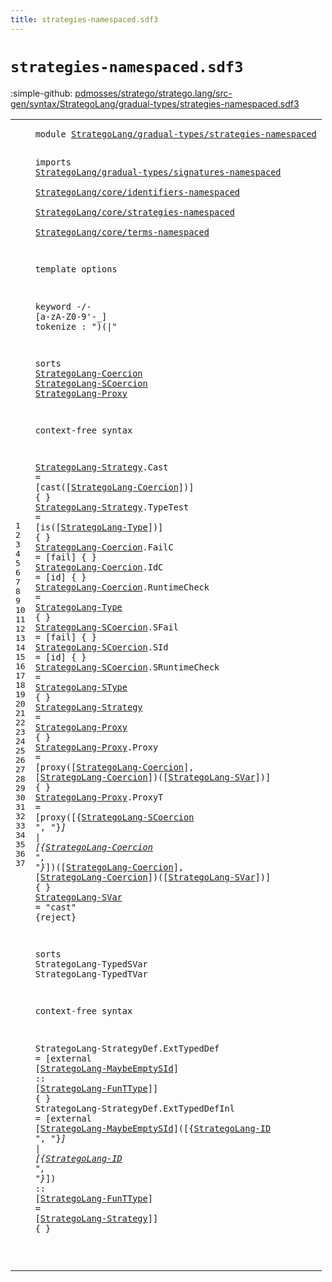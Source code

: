 ```yaml
---
title: strategies-namespaced.sdf3
---
```


# `strategies-namespaced.sdf3`

:simple-github: [pdmosses/stratego/stratego.lang/src-gen/syntax/StrategoLang/gradual-types/strategies-namespaced.sdf3]

[pdmosses/stratego/stratego.lang/src-gen/syntax/StrategoLang/gradual-types/strategies-namespaced.sdf3]: https://github.com/pdmosses/stratego/blob/master/stratego.lang/src-gen/syntax/StrategoLang/gradual-types/strategies-namespaced.sdf3 "The source file on GitHub"

<div class="sdf3"><table class="highlighttable"><tbody><tr><td class="linenos"><div class="linenodiv"><pre><span></span>1
2
3
4
5
6
7
8
9
10
11
12
13
14
15
16
17
18
19
20
21
22
23
24
25
26
27
28
29
30
31
32
33
34
35
36
37
</pre></div></td>
<td class="code"><pre><code><span class="keyword">module</span> <a href="../main-namespaced.sdf3#StrategoLang/gradual-types/strategies-namespaced_162_210" id="StrategoLang/gradual-types/strategies-namespaced_7_55" title="Referenced at ../main-namespaced.sdf3 line 6">StrategoLang/gradual-types/strategies-namespaced</a>

<span class="keyword">imports</span>
  <a href="../signatures-namespaced.sdf3#StrategoLang/gradual-types/signatures-namespaced_7_55" id="StrategoLang/gradual-types/signatures-namespaced_67_115" title="Defined at ../signatures-namespaced.sdf3 line 1">StrategoLang/gradual-types/signatures-namespaced</a>        
  <a href="../../core/identifiers-namespaced.sdf3#StrategoLang/core/identifiers-namespaced_7_47" id="StrategoLang/core/identifiers-namespaced_119_159" title="Defined at ../../core/identifiers-namespaced.sdf3 line 1">StrategoLang/core/identifiers-namespaced</a>        
  <a href="../../core/strategies-namespaced.sdf3#StrategoLang/core/strategies-namespaced_7_46" id="StrategoLang/core/strategies-namespaced_163_202" title="Defined at ../../core/strategies-namespaced.sdf3 line 1">StrategoLang/core/strategies-namespaced</a>        
  <a href="../../core/terms-namespaced.sdf3#StrategoLang/core/terms-namespaced_7_41" id="StrategoLang/core/terms-namespaced_206_240" title="Defined at ../../core/terms-namespaced.sdf3 line 1">StrategoLang/core/terms-namespaced</a>

<span class="keyword">template options</span>

  <span class="keyword">keyword</span> -/- [<span class="cons_Regular">a</span>-<span class="cons_Regular">z</span><span class="cons_Regular">A</span>-<span class="cons_Regular">Z</span><span class="cons_Regular">0</span>-<span class="cons_Regular">9</span>\'\-\_]
  <span class="keyword">tokenize</span> : ")(|"

<span class="keyword">sorts</span> <a href="#StrategoLang-Coercion_1119_1140" id="StrategoLang-Coercion_318_339" title="Referenced at line 28">StrategoLang-Coercion</a> <a href="#StrategoLang-SCoercion_1027_1049" id="StrategoLang-SCoercion_340_362" title="Referenced at line 28">StrategoLang-SCoercion</a> <a href="#StrategoLang-Proxy_853_871" id="StrategoLang-Proxy_363_381" title="Referenced at line 26">StrategoLang-Proxy</a>

<span class="keyword">context-free syntax</span>

  <a href="#StrategoLang-Strategy_1564_1585" id="StrategoLang-Strategy_406_427" title="Referenced at line 37">StrategoLang-Strategy</a>.<span class="cons_Constructor"><span id="Cast_428_432" title="Not referenced locally, nor via imports">Cast</span></span> = [<span class="cons_String">cast(</span>[<a href="#StrategoLang-Coercion_318_339" id="StrategoLang-Coercion_442_463" title="Defined at line 14, 20, 21, 22">StrategoLang-Coercion</a>]<span class="cons_String">)</span>] { }
  <a href="#StrategoLang-Strategy_1564_1585" id="StrategoLang-Strategy_473_494" title="Referenced at line 37">StrategoLang-Strategy</a>.<span class="cons_Constructor"><span id="TypeTest_495_503" title="Not referenced locally, nor via imports">TypeTest</span></span> = [<span class="cons_String">is(</span>[<a href="../signatures-namespaced.sdf3#StrategoLang-Type_158_175" id="StrategoLang-Type_511_528" title="Defined at ../signatures-namespaced.sdf3 line 7, 13, 14, 15, 16, 17, 18, 19, 20">StrategoLang-Type</a>]<span class="cons_String">)</span>] { }
  <a href="#StrategoLang-Coercion_1119_1140" id="StrategoLang-Coercion_538_559" title="Referenced at line 28">StrategoLang-Coercion</a>.<span class="cons_Constructor"><span id="FailC_560_565" title="Not referenced locally, nor via imports">FailC</span></span> = [<span class="cons_String">fail</span>] { }
  <a href="#StrategoLang-Coercion_1119_1140" id="StrategoLang-Coercion_581_602" title="Referenced at line 28">StrategoLang-Coercion</a>.<span class="cons_Constructor"><span id="IdC_603_606" title="Not referenced locally, nor via imports">IdC</span></span> = [<span class="cons_String">id</span>] { }
  <a href="#StrategoLang-Coercion_1119_1140" id="StrategoLang-Coercion_620_641" title="Referenced at line 28">StrategoLang-Coercion</a>.<span class="cons_Constructor"><span id="RuntimeCheck_642_654" title="Not referenced locally, nor via imports">RuntimeCheck</span></span> = <a href="../signatures-namespaced.sdf3#StrategoLang-Type_158_175" id="StrategoLang-Type_657_674" title="Defined at ../signatures-namespaced.sdf3 line 7, 13, 14, 15, 16, 17, 18, 19, 20">StrategoLang-Type</a> { }
  <a href="#StrategoLang-SCoercion_1027_1049" id="StrategoLang-SCoercion_681_703" title="Referenced at line 28">StrategoLang-SCoercion</a>.<span class="cons_Constructor"><span id="SFail_704_709" title="Not referenced locally, nor via imports">SFail</span></span> = [<span class="cons_String">fail</span>] { }
  <a href="#StrategoLang-SCoercion_1027_1049" id="StrategoLang-SCoercion_725_747" title="Referenced at line 28">StrategoLang-SCoercion</a>.<span class="cons_Constructor"><span id="SId_748_751" title="Not referenced locally, nor via imports">SId</span></span> = [<span class="cons_String">id</span>] { }
  <a href="#StrategoLang-SCoercion_1027_1049" id="StrategoLang-SCoercion_765_787" title="Referenced at line 28">StrategoLang-SCoercion</a>.<span class="cons_Constructor"><span id="SRuntimeCheck_788_801" title="Not referenced locally, nor via imports">SRuntimeCheck</span></span> = <a href="../signatures-namespaced.sdf3#StrategoLang-SType_1384_1402" id="StrategoLang-SType_804_822" title="Defined at ../signatures-namespaced.sdf3 line 34, 38, 39">StrategoLang-SType</a> { }
  <a href="#StrategoLang-Strategy_1564_1585" id="StrategoLang-Strategy_829_850" title="Referenced at line 37">StrategoLang-Strategy</a> = <a href="#StrategoLang-Proxy_363_381" id="StrategoLang-Proxy_853_871" title="Defined at line 14, 27, 28">StrategoLang-Proxy</a> { }
  <a href="#StrategoLang-Proxy_853_871" id="StrategoLang-Proxy_878_896" title="Referenced at line 26">StrategoLang-Proxy</a>.<span class="cons_Constructor"><span id="Proxy_897_902" title="Not referenced locally, nor via imports">Proxy</span></span> = [<span class="cons_String">proxy(</span>[<a href="#StrategoLang-Coercion_318_339" id="StrategoLang-Coercion_913_934" title="Defined at line 14, 20, 21, 22">StrategoLang-Coercion</a>]<span class="cons_String">,</span> [<a href="#StrategoLang-Coercion_318_339" id="StrategoLang-Coercion_938_959" title="Defined at line 14, 20, 21, 22">StrategoLang-Coercion</a>]<span class="cons_String">)(</span>[<a href="#StrategoLang-SVar_1171_1188" id="StrategoLang-SVar_963_980" title="Defined at line 29">StrategoLang-SVar</a>]<span class="cons_String">)</span>] { }
  <a href="#StrategoLang-Proxy_853_871" id="StrategoLang-Proxy_990_1008" title="Referenced at line 26">StrategoLang-Proxy</a>.<span class="cons_Constructor"><span id="ProxyT_1009_1015" title="Not referenced locally, nor via imports">ProxyT</span></span> = [<span class="cons_String">proxy(</span>[{<a href="#StrategoLang-SCoercion_340_362" id="StrategoLang-SCoercion_1027_1049" title="Defined at line 14, 23, 24, 25">StrategoLang-SCoercion</a> <span class="cons_Lit">", "</span>}*] <span class="cons_String">|</span> [{<a href="#StrategoLang-Coercion_318_339" id="StrategoLang-Coercion_1062_1083" title="Defined at line 14, 20, 21, 22">StrategoLang-Coercion</a> <span class="cons_Lit">", "</span>}*]<span class="cons_String">)(</span>[<a href="#StrategoLang-Coercion_318_339" id="StrategoLang-Coercion_1094_1115" title="Defined at line 14, 20, 21, 22">StrategoLang-Coercion</a>]<span class="cons_String">,</span> [<a href="#StrategoLang-Coercion_318_339" id="StrategoLang-Coercion_1119_1140" title="Defined at line 14, 20, 21, 22">StrategoLang-Coercion</a>]<span class="cons_String">)(</span>[<a href="#StrategoLang-SVar_1171_1188" id="StrategoLang-SVar_1144_1161" title="Defined at line 29">StrategoLang-SVar</a>]<span class="cons_String">)</span>] { }
  <a href="#StrategoLang-SVar_1144_1161" id="StrategoLang-SVar_1171_1188" title="Referenced at line 28">StrategoLang-SVar</a> = <span class="cons_Lit">"cast"</span> {<span class="keyword">reject</span>}

<span class="keyword">sorts</span> <span id="StrategoLang-TypedSVar_1214_1236" title="Not referenced locally, nor via imports">StrategoLang-TypedSVar</span> <span id="StrategoLang-TypedTVar_1237_1259" title="Not referenced locally, nor via imports">StrategoLang-TypedTVar</span>

<span class="keyword">context-free syntax</span>

  <span id="StrategoLang-StrategyDef_1284_1308" title="Not referenced locally, nor via imports">StrategoLang-StrategyDef</span>.<span class="cons_Constructor"><span id="ExtTypedDef_1309_1320" title="Not referenced locally, nor via imports">ExtTypedDef</span></span> = [<span class="cons_String">external</span> [<a href="../../core/strategies-namespaced.sdf3#StrategoLang-MaybeEmptySId_1149_1175" id="StrategoLang-MaybeEmptySId_1334_1360" title="Defined at ../../core/strategies-namespaced.sdf3 line 37, 38">StrategoLang-MaybeEmptySId</a>] <span class="cons_String">::</span> [<a href="../signatures-namespaced.sdf3#StrategoLang-FunTType_1453_1474" id="StrategoLang-FunTType_1366_1387" title="Defined at ../signatures-namespaced.sdf3 line 34, 45">StrategoLang-FunTType</a>]] { }
  <span id="StrategoLang-StrategyDef_1396_1420" title="Not referenced locally, nor via imports">StrategoLang-StrategyDef</span>.<span class="cons_Constructor"><span id="ExtTypedDefInl_1421_1435" title="Not referenced locally, nor via imports">ExtTypedDefInl</span></span> = [<span class="cons_String">external</span> [<a href="../../core/strategies-namespaced.sdf3#StrategoLang-MaybeEmptySId_1149_1175" id="StrategoLang-MaybeEmptySId_1449_1475" title="Defined at ../../core/strategies-namespaced.sdf3 line 37, 38">StrategoLang-MaybeEmptySId</a>]<span class="cons_String">(</span>[{<a href="../../core/terms-namespaced.sdf3#StrategoLang-ID_143_158" id="StrategoLang-ID_1479_1494" title="Defined at ../../core/terms-namespaced.sdf3 line 7, 12">StrategoLang-ID</a> <span class="cons_Lit">", "</span>}*] <span class="cons_String">|</span> [{<a href="../../core/terms-namespaced.sdf3#StrategoLang-ID_143_158" id="StrategoLang-ID_1507_1522" title="Defined at ../../core/terms-namespaced.sdf3 line 7, 12">StrategoLang-ID</a> <span class="cons_Lit">", "</span>}*]<span class="cons_String">)</span> <span class="cons_String">::</span> [<a href="../signatures-namespaced.sdf3#StrategoLang-FunTType_1453_1474" id="StrategoLang-FunTType_1536_1557" title="Defined at ../signatures-namespaced.sdf3 line 34, 45">StrategoLang-FunTType</a>] <span class="cons_String">=</span>
  [<a href="#StrategoLang-Strategy_406_427" id="StrategoLang-Strategy_1564_1585" title="Defined at line 18, 19, 26">StrategoLang-Strategy</a>]] { }

</code></pre></td></tr></tbody></table></div>